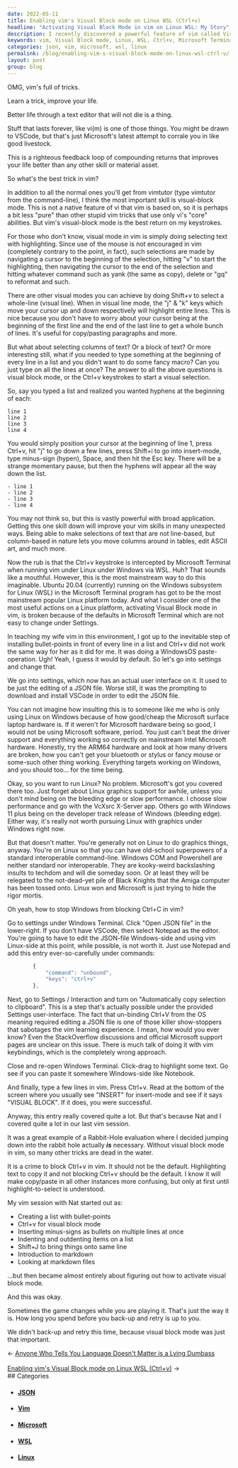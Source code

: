 ```yaml
---
date: 2022-05-11
title: Enabling vim's Visual Block mode on Linux WSL (Ctrl+v)
headline: "Activating Visual Block Mode in vim on Linux WSL: My Story"
description: I recently discovered a powerful feature of vim called Visual Block mode, which allows you to quickly add text to multiple lines. However, this feature wasn't available in the Microsoft Terminal program when running vim under Linux in Windows via WSL. After a few steps, I was determined to figure out how to activate this feature and eventually succeeded. Learn how I overcame the challenge and how you can activate Visual Block mode in vim.
keywords: vim, Visual Block mode, Linux, WSL, Ctrl+v, Microsoft Terminal, Windows, VSCode, JSON, Linux on Windows, VcXsrc X-Server, markdown, files, game, activate
categories: json, vim, microsoft, wsl, linux
permalink: /blog/enabling-vim-s-visual-block-mode-on-linux-wsl-ctrl-v/
layout: post
group: blog
---
```



OMG, vim's full of tricks.

Learn a trick, improve your life.

Better life through a text editor that will not die is a thing.

Stuff that lasts forever, like vi(m) is one of those things. You might be drawn
to VSCode, but that's just Microsoft's latest attempt to corrale you in like
good livestock.

This is a righteous feedback loop of compounding returns that improves your
life better than any other skill or material asset.

So what's the best trick in vim?

In addition to all the normal ones you'll get from vimtutor (type vimtutor from
the command-line), I think the most important skill is visual-block mode. This
is not a native feature of vi that vim is based on, so it is perhaps a bit less
"pure" than other stupid vim tricks that use only vi's "core" abilities. But
vim's visual-block mode is the best return on my keystrokes.

For those who don't know, visual mode in vim is simply doing selecting text
with highlighting. Since use of the mouse is not encouraged in vim (completely
contrary to the point, in fact), such selections are made by navigating a
cursor to the beginning of the selection, hitting "v" to start the
highlighting, then navigating the cursor to the end of the selection and
hitting whatever command such as yank (the same as copy), delete or "gq" to
reformat and such.

There are other visual modes you can achieve by doing Shift+v to select a
whole-line (visual line). When in visual line mode, the "j" & "k" keys which
move your cursor up and down respectively will highlight entire lines. This is
nice because you don't have to worry about your cursor being at the beginning
of the first line and the end of the last line to get a whole bunch of lines.
It's useful for copy/pasting paragraphs and more.

But what about selecting columns of text? Or a block of text? Or more
interesting still, what if you needed to type something at the beginning of
every line in a list and you didn't want to do some fancy macro? Can you just
type on all the lines at once? The answer to all the above questions is visual
block mode, or the Ctrl+v keystrokes to start a visual selection.

So, say you typed a list and realized you wanted hyphens at the beginning of
each:

    line 1
    line 2
    line 3
    line 4

You would simply position your cursor at the beginning of line 1, press Ctrl+v,
hit "j" to go down a few lines, press Shift+i to go into insert-mode, type
minus-sign (hypen), Space, and then hit the Esc key. There will be a strange
momentary pause, but then the hyphens will appear all the way down the list.

    - line 1
    - line 2
    - line 3
    - line 4

You may not think so, but this is vastly powerful with broad application.
Getting this one skill down will improve your vim skills in many unexpected
ways. Being able to make selections of text that are not line-based, but
column-based in nature lets you move columns around in tables, edit ASCII art,
and much more.

Now the rub is that the Ctrl+v keystroke is intercepted by Microsoft Terminal
when running vim under Linux under Windows via WSL. Huh? That sounds like a
mouthful. However, this is the most mainstream way to do this imaginable.
Ubuntu 20.04 (currently) running on the Windows subsystem for Linux (WSL) in
the Microsoft Terminal program has got to be the most mainstream popular Linux
platform today. And what I consider one of the most useful actions on a Linux
platform, activating Visual Block mode in vim, is broken because of the
defaults in Microsoft Terminal which are not easy to change under Settings.

In teaching my wife vim in this environment, I got up to the inevitable step of
installing bullet-points in front of every line in a list and Ctrl+v did not
work the same way for her as it did for me. It was doing a WindowsOS
paste-operation. Ugh! Yeah, I guess it would by default. So let's go into
settings and change that.

We go into settings, which now has an actual user interface on it. It used to
be just the editing of a JSON file. Worse still, it was the prompting to
download and install VSCode in order to edit the JSON file.

You can not imagine how insulting this is to someone like me who is only using
Linux on Windows because of how good/cheap the Microsoft surface laptop
hardware is. If it weren't for Microsoft hardware being so good, I would not be
using Microsoft software, period. You just can't beat the driver support and
everything working so correctly on mainstream Intel Microsoft hardware.
Honestly, try the ARM64 hardware and look at how many drivers are broken, how
you can't get your bluetooth or stylus or fancy mouse or some-such other thing
working. Everything targets working on Windows, and you should too... for the
time being.

Okay, so you want to run Linux? No problem. Microsoft's got you covered there
too. Just forget about Linux graphics support for awhile, unless you don't mind
being on the bleeding edge or slow performance. I choose slow performance and
go with the VcXsrc X-Server app. Others go with Windows 11 plus being on the
developer track release of Windows (bleeding edge). Either way, it's really not
worth pursuing Linux with graphics under Windows right now.

But that doesn't matter. You're generally not on Linux to do graphics things,
anyway. You're on Linux so that you can have old-school superpowers of a
standard interoperable command-line. Windows COM and Powershell are neither
standard nor interoperable. They are kooky-weird backslashing insults to
techdom and will die someday soon. Or at least they will be relegated to the
not-dead-yet pile of Black Knights that the Amiga computer has been tossed
onto. Linux won and Microsoft is just trying to hide the rigor mortis.

Oh yeah, how to stop Windows from blocking Ctrl+C in vim?

Go to settings under Windows Terminal. Click "Open JSON file" in the
lower-right. If you don't have VSCode, then select Notepad as the editor.
You're going to have to edit the JSON-file Windows-side and using vim
Linux-side at this point, while possible, is not worth it. Just use Notepad and
add this entry ever-so-carefully under commands:

```javascript
        {
            "command": "unbound",
            "keys": "ctrl+v"
        },
```

Next, go to Settings / Interaction and turn on "Automatically copy selection to
clipboard". This is a step that's actually possible under the provided Settings
user-interface. The fact that un-binding Ctrl+V from the OS meaning required
editing a JSON file is one of those killer show-stoppers that sabotages the vim
learning experience. I mean, how would you ever know? Even the StackOverflow
discussions and official Microsoft support pages are unclear on this issue.
There is much talk of doing it with vim keybindings, which is the completely
wrong approach.

Close and re-open Windows Terminal. Click-drag to highlight some text. Go see
if you can paste it somewhere Windows-side like Notebook.

And finally, type a few lines in vim. Press Ctrl+v. Read at the bottom of the
screen where you usually see "INSERT" for insert-mode and see if it says
"VISUAL BLOCK". If it does, you were successful.

Anyway, this entry really covered quite a lot. But that's because Nat and I
covered quite a lot in our last vim session.

It was a great example of a Rabbit-Hole evaluation where I decided jumping down
into the rabbit hole actually ***is*** necessary. Without visual block mode in
vim, so many other tricks are dead in the water.

It is a crime to block Ctrl+v in vim. It should not be the default.
Highlighting text to copy it and not blocking Ctrl+v should be the default. I
know it will make copy/paste in all other instances more confusing, but only at
first until highlight-to-select is understood.

My vim session with Nat started out as:

- Creating a list with bullet-points
- Ctrl+v for visual block mode
- Inserting minus-signs as bullets on multiple lines at once
- Indenting and outdenting items on a list
- Shift+J to bring things onto same line
- Introduction to markdown
- Looking at markdown files

...but then became almost entirely about figuring out how to activate visual
block mode.

And this was okay.

Sometimes the game changes while you are playing it. That's just the way it is.
How long you spend before you back-up and retry is up to you.

We didn't back-up and retry this time, because visual block mode was just that
important.

<div class="arrow-links"><div class="post-nav-prev"><span class="arrow">&larr;&nbsp;</span><a href="/blog/anyone-who-tells-you-language-doesn-t-matter-is-a-lying-dumbass/">Anyone Who Tells You Language Doesn't Matter is a Lying Dumbass</a></div> &nbsp; <div class="post-nav-next"><a href="/blog/enabling-vim-s-visual-block-mode-on-linux-wsl-ctrl-v/">Enabling vim's Visual Block mode on Linux WSL (Ctrl+v)</a><span class="arrow">&nbsp;&rarr;</span></div></div>
## Categories

<ul>
<li><h4><a href='/json/'>JSON</a></h4></li>
<li><h4><a href='/vim/'>Vim</a></h4></li>
<li><h4><a href='/microsoft/'>Microsoft</a></h4></li>
<li><h4><a href='/wsl/'>WSL</a></h4></li>
<li><h4><a href='/linux/'>Linux</a></h4></li></ul>